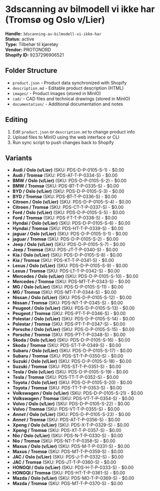 # 3dscanning av bilmodell vi ikke har (Tromsø og Oslo v/Lier)

**Handle:** `3dscanning-av-bilmodell-vi-ikke-har`  
**Status:** active  
**Type:** Tilbehør til kjøretøy  
**Vendor:** PROTONORD  
**Shopify ID:** 9237296906521  

## Folder Structure

- `product.json` - Product data synchronized with Shopify
- `description.md` - Editable product description (HTML)
- `images/` - Product images (stored in MinIO)
- `cad/` - CAD files and technical drawings (stored in MinIO)
- `documentation/` - Additional documentation and notes

## Editing

1. Edit `product.json` or `description.md` to change product info
2. Upload files to MinIO using the web interface or CLI
3. Run sync script to push changes back to Shopify

## Variants

- **Audi / Oslo (v/Lier)** (SKU: PDS-D-P-0105-S-1) - $0.00
- **Audi / Tromsø** (SKU: PDS-AT-T-P-0334-S) - $0.00
- **BMW / Oslo (v/Lier)** (SKU: PDS-D-P-0105-S-2) - $0.00
- **BMW / Tromsø** (SKU: PDS-BT-T-P-0335-S) - $0.00
- **BYD / Oslo (v/Lier)** (SKU: PDS-D-P-0105-S-3) - $0.00
- **BYD / Tromsø** (SKU: PDS-BT-T-P-0336-S) - $0.00
- **Citroen / Oslo (v/Lier)** (SKU: PDS-D-P-0105-S-4) - $0.00
- **Citroen / Tromsø** (SKU: PDS-CT-T-P-0337-S) - $0.00
- **Ford / Oslo (v/Lier)** (SKU: PDS-D-P-0105-S-5) - $0.00
- **Ford / Tromsø** (SKU: PDS-FT-T-P-0338-S) - $0.00
- **Hyndai / Oslo (v/Lier)** (SKU: PDS-D-P-0105-S-6) - $0.00
- **Hyndai / Tromsø** (SKU: PDS-HT-T-P-0339-S) - $0.00
- **jaguar / Oslo (v/Lier)** (SKU: PDS-D-P-0105-S-1) - $0.00
- **jaguar / Tromsø** (SKU: PDS-D-P-0105-S-2) - $0.00
- **Jeep / Oslo (v/Lier)** (SKU: PDS-D-P-0105-S-7) - $0.00
- **Jeep / Tromsø** (SKU: PDS-JT-T-P-0340-S) - $0.00
- **Kia / Oslo (v/Lier)** (SKU: PDS-D-P-0105-S-8) - $0.00
- **Kia / Tromsø** (SKU: PDS-KT-T-P-0341-S) - $0.00
- **Lexus / Oslo (v/Lier)** (SKU: PDS-D-P-0105-S-9) - $0.00
- **Lexus / Tromsø** (SKU: PDS-LT-T-P-0342-S) - $0.00
- **Mercedes / Oslo (v/Lier)** (SKU: PDS-D-P-0105-S-10) - $0.00
- **Mercedes / Tromsø** (SKU: PDS-MT-T-P-0343-S) - $0.00
- **MG / Oslo (v/Lier)** (SKU: PDS-D-P-0105-S-11) - $0.00
- **MG / Tromsø** (SKU: PDS-MT-T-P-0344-S) - $0.00
- **Nissan / Oslo (v/Lier)** (SKU: PDS-D-P-0105-S-12) - $0.00
- **Nissan / Tromsø** (SKU: PDS-NT-T-P-0345-S) - $0.00
- **Peugeot / Oslo (v/Lier)** (SKU: PDS-D-P-0105-S-13) - $0.00
- **Peugeot / Tromsø** (SKU: PDS-PT-T-P-0346-S) - $0.00
- **Polestar / Oslo (v/Lier)** (SKU: PDS-D-P-0105-S-14) - $0.00
- **Polestar / Tromsø** (SKU: PDS-PT-T-P-0347-S) - $0.00
- **Porsche / Oslo (v/Lier)** (SKU: PDS-D-P-0105-S-15) - $0.00
- **Porsche / Tromsø** (SKU: PDS-PT-T-P-0348-S) - $0.00
- **Skoda / Oslo (v/Lier)** (SKU: PDS-D-P-0105-S-16) - $0.00
- **Skoda / Tromsø** (SKU: PDS-ST-T-P-0349-S) - $0.00
- **Subaru / Oslo (v/Lier)** (SKU: PDS-D-P-0105-S-17) - $0.00
- **Subaru / Tromsø** (SKU: PDS-ST-T-P-0350-S) - $0.00
- **Suzuki / Oslo (v/Lier)** (SKU: PDS-D-P-0105-S-18) - $0.00
- **Suzuki / Tromsø** (SKU: PDS-ST-T-P-0351-S) - $0.00
- **Tesla / Oslo (v/Lier)** (SKU: PDS-D-P-0105-S-19) - $0.00
- **Tesla / Tromsø** (SKU: PDS-TT-T-P-0352-S) - $0.00
- **Toyota / Oslo (v/Lier)** (SKU: PDS-D-P-0105-S-20) - $0.00
- **Toyota / Tromsø** (SKU: PDS-TT-T-P-0353-S) - $0.00
- **Volkswagen / Oslo (v/Lier)** (SKU: PDS-D-P-0105-S-21) - $0.00
- **Volkswagen / Tromsø** (SKU: PDS-VT-T-P-0354-S) - $0.00
- **Volvo / Oslo (v/Lier)** (SKU: PDS-D-P-0105-S-22) - $0.00
- **Volvo / Tromsø** (SKU: PDS-VT-T-P-0355-S) - $0.00
- ***Annet* / Oslo (v/Lier)** (SKU: PDS-D-P-0105-S-23) - $0.00
- ***Annet* / Tromsø** (SKU: PDS-AT-T-P-0356-S) - $0.00
- **Xpeng / Oslo (v/Lier)** (SKU: PDS-X-T-P-0329-S) - $0.00
- **Xpeng / Tromsø** (SKU: PDS-XT-T-P-0357-S) - $0.00
- **Nio / Oslo (v/Lier)** (SKU: PDS-N-T-P-0330-S) - $0.00
- **Nio / Tromsø** (SKU: PDS-NT-T-P-0358-S) - $0.00
- **Maxus / Oslo (v/Lier)** (SKU: PDS-M-T-P-0331-S) - $0.00
- **Maxus / Tromsø** (SKU: PDS-MT-T-P-0359-S) - $0.00
- **JAC / Oslo (v/Lier)** (SKU: PDS-J-T-P-0332-S) - $0.00
- **JAC / Tromsø** (SKU: PDS-JT-T-P-0360-S) - $0.00
- **HONGQI / Oslo (v/Lier)** (SKU: PDS-H-T-P-0333-S) - $0.00
- **HONGQI / Tromsø** (SKU: PDS-HT-T-P-0361-S) - $0.00
- **Mazda / Oslo (v/Lier)** (SKU: PDS-MO-T-P-0369-S) - $0.00
- **Mazda / Tromsø** (SKU: PDS-MT-T-P-0370-S) - $0.00
